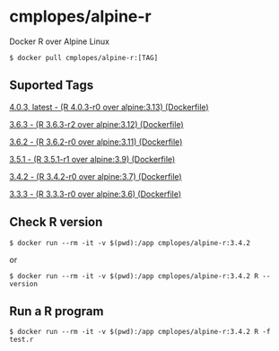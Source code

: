 # cmplopes/alpine-r
Docker R over Alpine Linux

```
$ docker pull cmplopes/alpine-r:[TAG]
```

## Suported Tags

[4.0.3, latest - (R 4.0.3-r0 over alpine:3.13) (Dockerfile)](https://github.com/cmplopes/alpine-r/blob/master/4.0.3/Dockerfile)

[3.6.3 - (R 3.6.3-r2 over alpine:3.12) (Dockerfile)](https://github.com/cmplopes/alpine-r/blob/master/3.6.3/Dockerfile)

[3.6.2 - (R 3.6.2-r0 over alpine:3.11) (Dockerfile)](https://github.com/cmplopes/alpine-r/blob/master/3.6.2/Dockerfile)

[3.5.1 - (R 3.5.1-r1 over alpine:3.9) (Dockerfile)](https://github.com/cmplopes/alpine-r/blob/master/3.5.1/Dockerfile)

[3.4.2 - (R 3.4.2-r0 over alpine:3.7) (Dockerfile)](https://github.com/cmplopes/alpine-r/blob/master/3.4.2/Dockerfile)

[3.3.3 - (R 3.3.3-r0 over alpine:3.6) (Dockerfile)](https://github.com/cmplopes/alpine-r/blob/master/3.3.3/Dockerfile)


## Check R version
```
$ docker run --rm -it -v $(pwd):/app cmplopes/alpine-r:3.4.2
```
or
```
$ docker run --rm -it -v $(pwd):/app cmplopes/alpine-r:3.4.2 R --version
```
 
## Run a R program
```
$ docker run --rm -it -v $(pwd):/app cmplopes/alpine-r:3.4.2 R -f test.r
```
